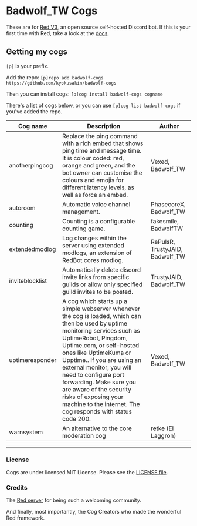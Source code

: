 # Badwolf_TW Cogs

These are for [Red V3](https://github.com/Cog-Creators/Red-DiscordBot/), an open source self-hosted Discord bot. If this is your first time with Red,
take a look at the [docs](https://docs.discord.red).

## Getting my cogs

`[p]` is your prefix.

Add the repo: `[p]repo add badwolf-cogs https://github.com/kyokusakin/badwolf-cogs`

Then you can install cogs: `[p]cog install badwolf-cogs cogname`

There's a list of cogs below, or you can use `[p]cog list badwolf-cogs` if you've added the repo.

| Cog name | Description | Author |
| --- | --- | --- |
| anotherpingcog | Replace the ping command with a rich embed that shows ping time and message time. It is colour coded: red, orange and green, and the bot owner can customise the colours and emojis for different latency levels, as well as force an embed. | Vexed, Badwolf_TW |
| autoroom | Automatic voice channel management. | PhasecoreX, Badwolf_TW |
| counting | Counting is a configurable counting game. | fakesmile, BadwolfTW |
| extendedmodlog | Log changes within the server using extended modlogs, an extension of RedBot cores modlog. | RePulsR, TrustyJAID, Badwolf_TW |
| inviteblocklist | Automatically delete discord invite links from specific guilds or allow only specified guild invites to be posted. | TrustyJAID, Badwolf_TW |
| uptimeresponder | A cog which starts up a simple webserver whenever the cog is loaded, which can then be used by uptime monitoring services such as UptimeRobot, Pingdom, Uptime.com, or self-hosted ones like UptimeKuma or Upptime.. If you are using an external monitor, you will need to configure port forwarding. Make sure you are aware of the security risks of exposing your machine to the internet. The cog responds with status code 200. | Vexed, Badwolf_TW |
| warnsystem | An alternative to the core moderation cog | retke (El Laggron) |

---

### License

Cogs are under licensed MIT License. Please see the [LICENSE file](LICENSE).


### Credits

The [Red server](https://discord.gg/red) for being such a welcoming community.

And finally, most importantly, the Cog Creators who made the wonderful Red framework.